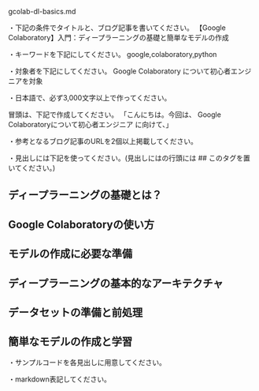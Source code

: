 gcolab-dl-basics.md

・下記の条件でタイトルと、ブログ記事を書いてください。
【Google Colaboratory】入門：ディープラーニングの基礎と簡単なモデルの作成

・キーワードを下記にしてください。
google,colaboratory,python

・対象者を下記にしてください。
  Google Colaboratory について初心者エンジニアを対象


・日本語で、必ず3,000文字以上で作ってください。

冒頭は、下記で作成してください。
「こんにちは。今回は、
Google Colaboratoryについて初心者エンジニア
に向けて、」

・参考となるブログ記事のURLを2個以上掲載してください。

・見出しには下記を使ってください。(見出しにはの行頭には ## このタグを置いてください。)
## ディープラーニングの基礎とは？
## Google Colaboratoryの使い方
## モデルの作成に必要な準備
## ディープラーニングの基本的なアーキテクチャ
## データセットの準備と前処理
## 簡単なモデルの作成と学習

・サンプルコードを各見出しに用意してください。

・markdown表記してください。

